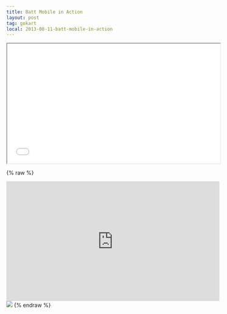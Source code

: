 ```yaml
---
title: Batt Mobile in Action
layout: post
tag: gokart
local: 2013-08-11-batt-mobile-in-action
---
```


<iframe src="//www.youtube.com/watch?v=sh5Ua9hP4hs" width="560" height="315">TEST</iframe>

{% raw %}
<iframe frameborder="no" border="0" marginwidth="0" marginheight="0" width="560" height="315" src="https://www.youtube.com/watch?v=sh5Ua9hP4hs"></iframe>
<img src=http://vignette4.wikia.nocookie.net/logopedia/images/5/5c/Google_logo.png/revision/latest?cb=20100520131746>
{% endraw %}


